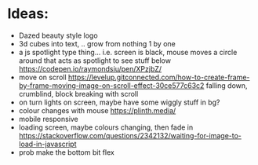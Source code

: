 # Ideas:

* Dazed beauty style logo
* 3d cubes into text, .. grow from nothing 1 by one
* a js spotlight type thing... i.e. screen is black, mouse moves a circle around that acts as spotlight to see stuff below https://codepen.io/raymondsiu/pen/XPzjbZ/
* move on scroll https://levelup.gitconnected.com/how-to-create-frame-by-frame-moving-image-on-scroll-effect-30ce577c63c2 falling down, crumblind, block breaking with scroll
* on turn lights on screen, maybe have some wiggly stuff in bg?
* colour changes with mouse https://plinth.media/
* mobile responsive
* loading screen, maybe colours changing, then fade in https://stackoverflow.com/questions/2342132/waiting-for-image-to-load-in-javascript
* prob make the bottom bit flex